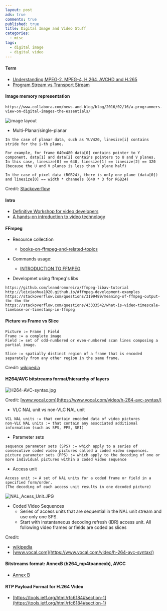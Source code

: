 ```yaml
---
layout: post
ads: true
comments: true
published: true
title: Digital Image and Video Stuff
categories:
  - misc
tags:
  - digital image
  - digital video
---
```

#### Term
- [Understanding MPEG-2, MPEG-4, H.264, AVCHD and H.265](https://wolfcrow.com/blog/understanding-mpeg-2-mpeg-4-h-264-avchd-and-h-265/)
- [Program Stream vs Transport Stream](https://wolfcrow.com/blog/program-stream-vs-transport-stream-the-simple-difference/)

#### Image memory representation
```
https://www.collabora.com/news-and-blog/blog/2016/02/16/a-programmers-view-on-digital-images-the-essentials/
```
![image layout]({{site.baseurl}}/media/image=layout.png)

- Multi-Planar/single-planar

```
In the case of planar data, such as YUV420, linesize[i] contains stride for the i-th plane.

For example, for frame 640x480 data[0] contains pointer to Y component, data[1] and data[2] contains pointers to U and V planes.
In this case, linesize[0] == 640, linesize[1] == linesize[2] == 320 (because the U and V planes is less than Y plane half)

In the case of pixel data (RGB24), there is only one plane (data[0]) and linesize[0] == width * channels (640 * 3 for RGB24)
```
Credit: [Stackoverflow](https://stackoverflow.com/questions/13286022/can-anyone-help-in-understanding-avframe-linesize?utm_medium=organic&utm_source=google_rich_qa&utm_campaign=google_rich_qa)


#### Intro
- [Definitive Workshop for video developers](https://docs.google.com/presentation/d/17Z31kEkl_NGJ0M66reqr9_uTG6tI5EDDVXpdPKVuIrs/edit#slide=id.p)
- [A hands-on introduction to video technology](https://github.com/leandromoreira/digital_video_introduction)


#### FFmpeg
- Resource collection
	- [books-on-ffmpeg-and-related-topics](https://www.whoishostingthis.com/compare/ffmpeg/resources/#books-on-ffmpeg-and-related-topics)

- Commands usage:
	- [INTRODUCTION TO FFMPEG](http://slhck.info/ffmpeg-encoding-course/#/1)


- Developmet using ffmpeg's libs

```
https://github.com/leandromoreira/ffmpeg-libav-tutorial
http://leixiaohua1020.github.io/#ffmpeg-development-examples
https://stackoverflow.com/questions/3199489/meaning-of-ffmpeg-output-tbc-tbn-tbr
https://stackoverflow.com/questions/43333542/what-is-video-timescale-timebase-or-timestamp-in-ffmpeg
```

#### Picture vs Frame vs Slice
```
Picture := Frame | Field
Frame := a complete image
Field := set of odd-numbered or even-numbered scan lines composing a partial image.

Slice := spatially distinct region of a frame that is encoded separately from any other region in the same frame.
```
Credit: [wikipedia](https://en.wikipedia.org/wiki/Video_compression_picture_types)

#### H264/AVC bitstreams format/hierarchy of layers
![H264-AVC-syntax.jpg]({{site.baseurl}}/media/H264-AVC-syntax.jpg)

Credit: [www.vocal.com](https://www.vocal.com/video/h-264-avc-syntax/)

- VLC NAL unit vs non-VLC NAL unit

```
VCL NAL units := that contain encoded data of video pictures
non-VLC NAL units := that contain any associated additional information (such as SPS, PPS, SEI)
```

- Parameter sets

```
sequence parameter sets (SPS) := which apply to a series of consecutive coded video pictures called a coded video sequences.
picture parameter sets (PPS) := which apply to the decoding of one or more individual pictures within a coded video sequence
```

- Access unit

```
Access unit := A set of NAL units for a coded frame or field in a specified form/order.
(The decoding of each access unit results in one decoded picture)
```

![NAL_Acess_Unit.JPG]({{site.baseurl}}/media/NAL_Acess_Unit.JPG)

- Coded Video Sequences
	- Series of access units that are sequential in the NAL unit stream and use only one SPS.
    - Start with instantaneous decoding refresh (IDR) access unit. All following video frames or fields are coded as slices
    
Credit: 
- [wikipedia](https://en.wikipedia.org/wiki/Network_Abstraction_Layer) 
- [www.vocal.com](https://www.vocal.com/video/h-264-avc-syntax/)

#### Bitstreams format: AnnexB (h264_mp4toannexb), AVCC
- [Annex B](https://stackoverflow.com/questions/24884827/possible-locations-for-sequence-picture-parameter-sets-for-h-264-stream/24890903#24890903)

#### RTP Payload Format for H.264 Video
- [https://tools.ietf.org/html/rfc6184#section-1](https://tools.ietf.org/html/rfc6184#section-1)
